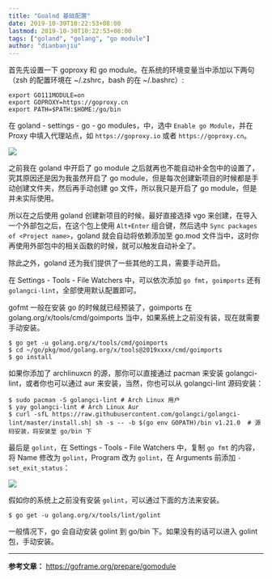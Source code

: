 ```yaml
---
title: "Goalnd 基础配置"
date: 2019-10-30T10:22:53+08:00
lastmod: 2019-10-30T10:22:53+08:00
tags: ["goland", "golang", "go module"]
author: "dianbanjiu"
---
```


首先先设置一下 goproxy 和 go module。在系统的环境变量当中添加以下两句（zsh 的配置环境在 ~/.zshrc，bash 的在 ~/.bashrc）:  
```shell
export GO111MODULE=on
export GOPROXY=https://goproxy.cn
export PATH=$PATH:$HOME:/go/bin
```

在 goland - settings - go - go modules，中，选中 `Enable go Module`，并在 Proxy 中填入代理站点，如 `https://goproxy.io` 或者 `https://goproxy.cn`。  

![](https://i.imgur.com/H2hB8nA.png)  

之前我在 goland 中开启了 go module 之后就再也不能自动补全包中的设置了，究其原因还是因为我虽然开启了 go module，但是每次创建新项目的时候都是手动创建文件夹，然后再手动创建 go 文件，所以我只是开启了 go module，但是并未实际使用。  

所以在之后使用 goland 创建新项目的时候，最好直接选择 vgo 来创建，在导入一个外部包之后，在这个包上使用 `Alt+Enter` 组合键，然后选中 `Sync packages of <Project name>`，goland 就会自动将依赖添加至 go.mod 文件当中，这时你再使用外部包中的相关函数的时候，就可以触发自动补全了。  

除此之外，goland 还为我们提供了一些其他的工具，需要手动开启。  

在 Settings - Tools - File Watchers 中，可以依次添加 `go fmt`，`goimports` 还有 `golangci-lint`，全部使用默认配置即可。  

gofmt 一般在安装 go 的时候就已经预装了，goimports 在 golang.org/x/tools/cmd/goimports 当中，如果系统上之前没有装，现在就需要手动安装。  
```shell
$ go get -u golang.org/x/tools/cmd/goimports
$ cd ~/go/pkg/mod/golang.org/x/tools@2019xxxx/cmd/goimports
$ go install
```

如果你添加了 archlinuxcn 的源，那你可以直接通过 pacman 来安装 golangci-lint，或者你也可以通过 aur 来安装，当然，你也可以从 golangci-lint 源码安装：  
```shell
$ sudo pacman -S golangci-lint # Arch Linux 用户
$ yay golangci-lint # Arch Linux Aur
$ curl -sfL https://raw.githubusercontent.com/golangci/golangci-lint/master/install.sh| sh -s -- -b $(go env GOPATH)/bin v1.21.0  # 源码安装，将安装至 go/bin 下
```

最后是 `golint`，在 Settings - Tools - File Watchers 中，复制 `go fmt` 的内容，将 Name 修改为 `golint`，Program 改为 `golint`，在 Arguments 前添加 `-set_exit_status`：  

![](https://i.imgur.com/VCnfW2A.png)  

假如你的系统上之前没有安装 `golint`，可以通过下面的方法来安装。  
```shell
$ go get -u golang.org/x/tools/lint/golint
```

一般情况下，go 会自动安装 golint 到 go/bin 下。如果没有的话可以进入 golint 包，手动安装。  

---

**参考文章：** https://goframe.org/prepare/gomodule
